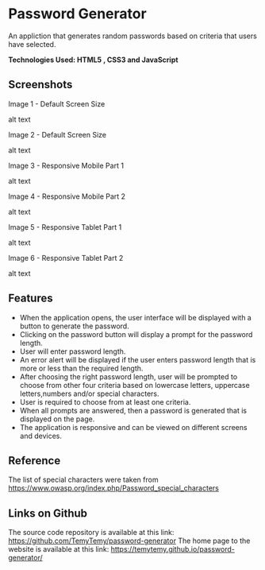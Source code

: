 # Password Generator
An appliction that generates random passwords based on criteria that users have selected.


**Technologies Used: HTML5 , CSS3 and JavaScript**


## Screenshots
Image 1 - Default Screen Size

alt text

Image 2 - Default Screen Size

alt text

Image 3 - Responsive Mobile Part 1

alt text

Image 4 - Responsive Mobile Part 2

alt text

Image 5 - Responsive Tablet Part 1

alt text

Image 6 - Responsive Tablet Part 2

alt text

## Features
- When the application opens, the user interface will be displayed with a button to generate the password.
- Clicking on the password button will display a prompt for the password length.
- User will enter password length.
- An error alert will be displayed if the user enters password length that is more or less than the required length.
- After choosing the right password length, user will be prompted to choose from other four criteria based on lowercase letters, uppercase letters,numbers and/or special characters.
- User is required to choose from at least one criteria.
- When all prompts are answered, then a password is generated that is displayed on the page.
- The application is responsive and can be viewed on different screens and devices.


## Reference
The list of special characters were taken from https://www.owasp.org/index.php/Password_special_characters

## Links on Github
The source code repository is available at this link: https://github.com/TemyTemy/password-generator
The home page to the website is available at this link: https://temytemy.github.io/password-generator/

